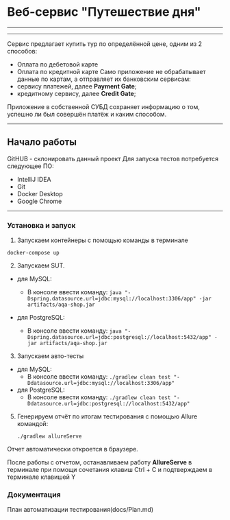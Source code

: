 # Веб-сервис "Путешествие дня"
****************************
********************************
Сервис предлагает купить тур по определённой цене, одним из 2 способов:
+ Оплата по дебетовой карте
+ Оплата по кредитной карте
Само приложение не обрабатывает данные по картам, а отправляет их банковским сервисам:
+ сервису платежей, далее **Payment Gate**;
+ кредитному сервису, далее **Credit Gate**;
  
Приложение в собственной СУБД сохраняет информацию о том, успешно ли был совершён платёж и каким способом.
*******************************
## Начало работы
GitHUB - склонировать данный проект
Для запуска тестов потребуется следующее ПО:
+ IntelliJ IDEA
+ Git
+ Docker Desktop
+ Google Chrome
**************************************
### Установка и запуск
1. Запускаем контейнеры с помощью команды в терминале

```docker-compose up```

2. Запускаем SUT. 
+ для MySQL: 

  + В консоле ввести команду: ```java "-Dspring.datasource.url=jdbc:mysql://localhost:3306/app" -jar artifacts/aqa-shop.jar``` 
    
+ для PostgreSQL: 

  + В консоле ввести команду: 
  ```java "-Dspring.datasource.url=jdbc:postgresql://localhost:5432/app" -jar artifacts/aqa-shop.jar```


3. Запускаем авто-тесты
+ для MySQL:
  +  В консоле ввести команду: ```./gradlew clean test "-Ddatasource.url=jdbc:mysql://localhost:3306/app"```
+ для PostgreSQL:
    + В консоле ввести команду: ```./gradlew clean test "-Ddatasource.url=jdbc:postgresql://localhost:5432/app"```
5. Генерируем отчёт по итогам тестирования с помощью Allure командой:

   ```./gradlew allureServe```

Отчет автоматически откроется в браузере.

После работы с отчетом, останавливаем работу **АllureServe** в терминале при помощи сочетания клавиш Ctrl + C и подтверждаем в терминале клавишей Y

### Документация
План автоматизации тестирования(docs/Plan.md)

   